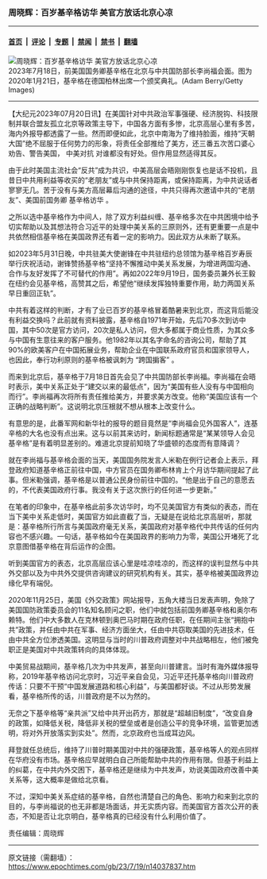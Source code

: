 ### 周晓辉：百岁基辛格访华 美官方放话北京心凉

---

#### [首页](../../../..?n14037837) &nbsp;|&nbsp; [评论](../../../../../epoch-comment?n14037837) &nbsp;|&nbsp; [专题](../../../../../epoch-special?n14037837) &nbsp;|&nbsp; [禁闻](../../../../../epoch-news?n14037837) &nbsp;|&nbsp; [禁书](../../../../../books?n14037837) &nbsp;|&nbsp; [翻墙](https://github.com/gfw-breaker/nogfw/blob/master/README.md?n14037837)


<div><img alt="周晓辉：百岁基辛格访华 美官方放话北京心凉" class="attachment-djy_600_400 size-djy_600_400 wp-post-image" src="https://i.epochtimes.com/assets/uploads/2023/02/id13921750-GettyImages-1201005823-600x400.jpg"/>
<div class="caption">
 2023年7月18日，前美国国务卿基辛格在北京与中共国防部长李尚福会面。图为2020年1月21日，基辛格在德国柏林出席一个颁奖典礼。(Adam Berry/Getty Images)
</div></div><hr/><div class="post_content" id="artbody" itemprop="articleBody">
 <!-- article content begin -->
 <p>
  【大纪元2023年07月20日讯】在美国针对中共政治军事强硬、经济脱钩、科技限制并联合盟友孤立北京等政策主导下，中国各方面有多惨，北京高层心里有多苦，海内外报导都透露了一些。然而即便如此，北京中南海为了维持脸面，维持“天朝大国”绝不屈服于任何势力的形象，将责任全部推给了美方，还三番五次苦口婆心劝告、警告美国，
  <ok href="https://www.epochtimes.com/gb/tag/%E4%B8%AD%E7%BE%8E%E5%AF%B9%E6%8A%97.html">
   中美对抗
  </ok>
  对谁都没有好处。但作用显然适得其反。
 </p>
 <p>
  由于此时美国主流社会“反共”成为共识，中美高层会晤刚刚恢复也是话不投机，且昔日中共用利益等收买的“老朋友”或与中共保持距离，或保持距离，为中共说话者寥寥无几。苦于没有与美方高层幕后沟通的途径，中共只得再次邀请中共的“老朋友”、美国前国务卿
  <ok href="https://www.epochtimes.com/gb/tag/%E5%9F%BA%E8%BE%9B%E6%A0%BC%E8%AE%BF%E5%8D%8E.html">
   基辛格访华
  </ok>
  。
 </p>
 <p>
  之所以选中基辛格作为中间人，除了双方利益纠缠、基辛格多次在中共困境中给予切实帮助以及其想法符合习近平的处理中美关系的三原则外，还有更重要一点是中共依然相信基辛格在美国政界还有着一定的影响力。因此双方从未断了联系。
 </p>
 <p>
  如2023年5月31日晚，中共驻美大使谢锋在中共驻纽约总领馆为基辛格百岁寿辰举行庆祝活动，谢锋赞扬基辛格“坚持不懈推动中美关系发展，为增进两国沟通、合作与友好发挥了不可替代的作用”。再如2022年9月19日，国务委员兼外长王毅在纽约会见基辛格，高赞其之后，希望他“继续发挥独特重要作用，助力两国关系早日重回正轨”。
 </p>
 <p>
  中共有着这样的判断，才有了业已百岁的基辛格冒着酷暑来到北京，而这背后能没有利益交换吗？此前就有资料披露，基辛格自1971年开始，先后70多次到访中国，其中50次是官方访问，20次是私人访问，但大多都属于商业性质，为其众多与中国有生意往来的客户服务。他1982年以其名字命名的咨询公司，帮助了其90%的欧美客户在中国拓展业务，帮助企业在中国联系政府官员和国家领导人，也因此，奉行功利原则的基辛格被讽刺为
  <ok href="https://www.epochtimes.com/gb/tag/%E2%80%9C%E8%B7%A8%E5%9B%BD%E6%8E%AE%E5%AE%A2%E2%80%9D.html">
   “跨国掮客”
  </ok>
  。
 </p>
 <p>
  而来到北京后，基辛格于7月18日首先会见了中共国防部长李尚福。李尚福在会晤时表示，美中关系正处于“建交以来的最低点”，因为“美国有些人没有与中国相向而行”。李尚福再次将所有责任推给美方，并要求美方改变。他称“美国应该有一个正确的战略判断”。这说明北京压根就不想从根本上改变什么。
 </p>
 <p>
  有意思的是，此番军网和新华社的报导的题目竟然是“李尚福会见外国客人”，连基辛格的大名也没有点出来。这与以前其来访时，新闻标题通常是“某某领导人会见基辛格”是有着明显差别的。难道北京提前知晓了华盛顿的态度而有意降调？
 </p>
 <p>
  就在李尚福与基辛格会面的当天，美国国务院发言人米勒在例行记者会上表示，拜登政府知道基辛格正前往中国，中方官员在国务卿布林肯上个月访华期间提起了此事。但米勒强调，基辛格是以普通公民身份前往中国的。“他是出于自己的意愿去的，不代表美国政府行事。我没有关于这次旅行的任何进一步更新。”
 </p>
 <p>
  在笔者的印象中，在基辛格此前多次访华时，均不见美国官方有类似的表态，而在当下美中关系走低时，美国官方如此直截了当，无疑是在说给北京高层听，那就是：基辛格所行所言与美国政府毫无关系，美国政府对基辛格代中共传话的任何内容也不感兴趣。一句话，基辛格如今在美国政界的影响力为零，美国公开堵死了北京意图借基辛格在背后运作的企图。
 </p>
 <p>
  听到美国官方的表态，北京高层应该心里是哇凉哇凉的，而这样的误判显然与中共外交部以及为中共外交提供咨询建议的研究机构有关。其实，基辛格被美国政界边缘化早有端倪。
 </p>
 <p>
  2020年11月25日，美国《外交政策》网站报导，五角大楼当日发表声明，免除了美国国防政策委员会的11名知名顾问之职，他们中就包括前国务卿基辛格和奥尔布赖特。他们中大多数人在克林顿到奥巴马时期在政府任职，在任期间主张“拥抱中共”政策，并任由中共在军事、经济方面坐大，任由中共窃取美国的先进技术，任由中共全方位渗透美国。这明显与当时的川普政府调整对中共战略相左，他们被免职正是美国对中共政策转向的具体体现。
 </p>
 <p>
  中美贸易战期间，基辛格几次为中共发声，甚至向川普建言。当时有海外媒体报导称，2019年基辛格访问北京时，习近平亲自会见，习近平还托基辛格向川普政府传话：只要不干预“中国发展道路和核心利益”，与美国都好谈。不过从形势发展看，基辛格所传的话，川普政府是不以为然的。
 </p>
 <p>
  无奈之下基辛格等“亲共派”又给中共开出药方，那就是“超越旧制度”，“改变自身的政策，如降低关税，降低非关税的壁垒或者是创造公平的竞争环境，监管更加透明，将对外开放落实到实处”。然而，北京政府也当成耳边风。
 </p>
 <p>
  拜登就任总统后，维持了川普时期美国对中共的强硬政策，基辛格等人的观点同样在华府没有市场。基辛格应早就明白自己所能帮助中共的作用有限。但基于利益上的纠葛，在中共内外交困下，基辛格还是继续为中共发声，劝说美国政府改善中美关系等，这大概率是做给北京看。
 </p>
 <p>
  不过，深知中美关系症结的基辛格，自然也清楚自己的角色、影响力和来到北京的目的，与李尚福说的也无非都是场面话，并无实质内容。而美国官方首次公开的表态，不知是否让北京明白，基辛格真的已经没有什么利用价值了。
 </p>
 <p>
  责任编辑：周晓辉
 </p>
 <!-- article content end -->
 <div id="below_article_ad">
 </div>
</div>


---

原文链接（需翻墙）：https://www.epochtimes.com/gb/23/7/19/n14037837.htm